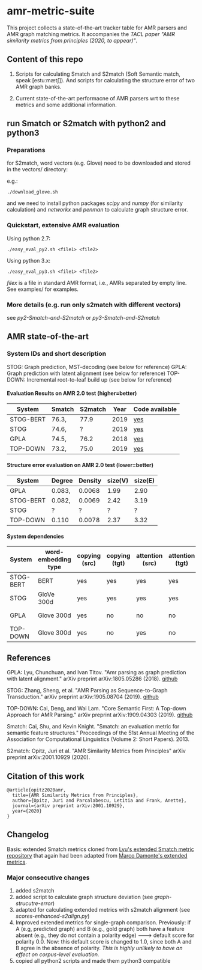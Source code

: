 # amr-metric-suite 
This project collects a state-of-the-art tracker table for AMR parsers and AMR graph matching metrics. 
It accompanies the *TACL paper "AMR similarity metrics from principles (2020, to appear)"*.

## Content of this repo

1. Scripts for calculating Smatch and S2match (Soft Semantic match, speak [estuːmætʃ]).
And scripts for calculating the structure error of two AMR graph banks. 

2. Current state-of-the-art performacne of AMR parsers wrt to these metrics and some additional information.


## run Smatch or S2match with python2 and python3 

### Preparations

for S2match, word vectors (e.g. Glove) need to be downloaded and stored in the vectors/ directory:

e.g.:

```
./download_glove.sh
```

and we need to install python packages *scipy* and *numpy* (for similarity calculation) and *networkx* and *penman* to calculate graph structure error.

### Quickstart, extensive AMR evaluation

Using python 2.7:

```
./easy_eval_py2.sh <file1> <file2>
```

Using python 3.x:

```
./easy_eval_py3.sh <file1> <file2>
```

*filex* is a file in standard AMR format, i.e., AMRs separated by empty line. See examples/ for examples.

### More details (e.g. run only s2match with different vectors)

see *py2-Smatch-and-S2match* or *py3-Smatch-and-S2match*


## AMR state-of-the-art

### System IDs and short description

STOG: Graph prediction, MST-decoding (see below for reference)
GPLA: Graph prediction with latent alignment (see below for reference)
TOP-DOWN: Incremental root-to-leaf build up (see below for reference)


#### Evaluation Results on AMR 2.0 test (higher=better)

| System     | Smatch  | S2match   | Year     | Code available |
| ---        | ---     | ---       | ---      | ---            | 
| STOG-BERT  | 76.3,   | 77.9      | 2019     | [yes](https://github.com/sheng-z/stog)            |
| STOG       | 74.6,   | ?         | 2019     | [yes](https://github.com/sheng-z/stog)            |
| GPLA       | 74.5,   | 76.2      | 2018     | [yes](https://github.com/ChunchuanLv/AMR_AS_GRAPH_PREDICTION)            |      
| TOP-DOWN   | 73.2,   | 75.0      | 2019     | [yes](https://github.com/jcyk/AMR-parser)             |       


#### Structure error evaluation on AMR 2.0 test (lower=better)

| System     | Degree  | Density   |  size(V)     | size(E)    |
| ---        | ---     | ---       | ---          | ---        | 
| GPLA       | 0.083,  | 0.0068    | 1.99         | 2.90       |      
| STOG-BERT  | 0.082,  | 0.0069    | 2.42         | 3.19       |
| STOG       | ?       | ?         | ?            |  ?         |
| TOP-DOWN   | 0.110   | 0.0078    | 2.37         | 3.32       |       


#### System dependencies


| System  | word-embedding type | copying (src)      | copying (tgt)      | attention (src)      | attention (tgt)      | PrePro                         | recategorize | anon |
| ---     | ---                 | ---                | ---                | ---                  | ---                  | ---                            | ---          | ---  |
| STOG-BERT  | BERT             | yes                | yes                | yes                  | yes                  | CoreNLP, lemma/pos/ner         | yes          | yes  |
| STOG       | GloVe 300d       | yes                | yes                | yes                  | yes                  | CoreNLP, lemma/pos/ner         | yes          | yes  |
| GPLA       | Glove 300d       | yes                | no                 | no                   | no                   | CoreNLP, lemma/pos/ner         | yes          | no   |
| TOP-DOWN   | Glove 300d           | yes                | no                 | yes                  | no                   | CoreNLP, lemma/pos/ner         | no           | no   |


## References


GPLA: Lyu, Chunchuan, and Ivan Titov. "Amr parsing as graph prediction with latent alignment." arXiv preprint arXiv:1805.05286 (2018). [github](https://github.com/ChunchuanLv/AMR_AS_GRAPH_PREDICTION)

STOG: Zhang, Sheng, et al. "AMR Parsing as Sequence-to-Graph Transduction." arXiv preprint arXiv:1905.08704 (2019). [github](https://github.com/sheng-z/stog)

TOP-DOWN: Cai, Deng, and Wai Lam. "Core Semantic First: A Top-down Approach for AMR Parsing." arXiv preprint arXiv:1909.04303 (2019). [github](https://github.com/jcyk/AMR-parser)

Smatch: Cai, Shu, and Kevin Knight. "Smatch: an evaluation metric for semantic feature structures." Proceedings of the 51st Annual Meeting of the Association for Computational Linguistics (Volume 2: Short Papers). 2013.

S2match: Opitz, Juri et al. "AMR Similarity Metrics from Principles" arXiv preprint arXiv:2001.10929 (2020).


## Citation of this work


```
@article{opitz2020amr,
  title={AMR Similarity Metrics from Principles},
  author={Opitz, Juri and Parcalabescu, Letitia and Frank, Anette},
  journal={arXiv preprint arXiv:2001.10929},
  year={2020}
}

``` 

## Changelog

Basis: extended Smatch metrics cloned from [Lyu's extended Smatch metric repository](https://github.com/ChunchuanLv/amr-evaluation-tool-enhanced) 
that again had been adapted from [Marco Damonte's extended metrics](https://github.com/mdtux89/amr-evaluation).

### Major consecutive changes

1. added s2match
2. added script to calculate graph structure deviation (see *graph-strucutre-error*)
3. adapted for calculating extended metrics with s2match alignment (see *scores-enhanced-s2align.py*)
4. Improved extended metrics for single-graph comparison. Previously: if A (e.g, predicted graph) 
and B (e.g., gold graph) both have a feature absent (e.g., they do not contain a polarity edge) 
---> default score for polarity 0.0. Now: this default score is changed to 1.0, 
since both A and B agree in the absence of polarity. *This is highly unlikely to have an effect on corpus-level evaluation.*
5. copied all python2 scripts and made them python3 compatible

 
